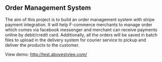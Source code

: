 ## Order Management System
The aim of this project is to build an order management system with stripe payment integration. It will help F-commerce merchants to manage order which comes via facebook messenger and merchant can receive payments online by debit/credit card. Additionally, all the orders will be saved in batch files to upload in the delivery system for courier service to pickup and deliver the products to the customer.

View demo: http://test.abovestylee.com/

